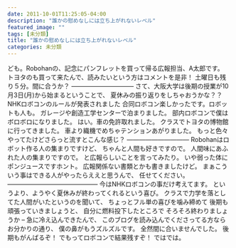 ```yaml
---
date: 2011-10-01T11:25:05-04:00
description: "誰かの慰めなしには立ち上がれないレベル"
featured_image: ""
tags: [未分類]
title: "誰かの慰めなしには立ち上がれないレベル"
categories: 未分類
---
```


ども。Robohanの、記念にパンフレットを買って帰る広報担当、A太郎です。
トヨタのも買って来たんで、読みたいという方はコメントを是非！
土曜日も残り５分。間に合うか？
——————————
さて、大阪大学は後期の授業が10月3日(月)から始まるということで、
夏休みの振り返りをしちゃおうかな？？
NHKロボコンのルールが発表されました
合同ロボコン楽しかったです。ロボットも人も。
ガレージや創造工学センターで泊まりました。
部内ロボコンで僕はボロボロになりました。
はい。車の免許取れました。
クラスでトヨタの博物館に行ってきました。
車より織機でめちゃテンションあがりました。
もっと色々やってたけどさらっと流すとこんな感じ？
——————————
Robohanはロボット作る人の集まりですけど、
ちゃんと人間も好きですので。
人間味にあふれた人の集まりですので。
と広報らしいことを言ってみたり。
いや弱った体にポンジュースですホント。
広報関係ない書類とかも書きましたけど。
まぁこういう事はできる人がやったらええと思うんで、
任せてください。
——————————————–
今はNHKロボコンの事だけ考えてます。
というより、ようやく夏休みが終わってくれるという喜び。
クラスで力学を落としてた人間がいたというのを聞いて、
ちょっとフル単の喜びを噛み締めて
後期も頑張っていきましょうと、
自分に燃料投下したところで
そろそろ終わりましょうか
–
急に冷え込んできたんで、
このブログを読み込んでくださってる方ならお分かりの通り、
僕の鼻がもうズルズルです。
全然間に合いませんでした。
後期もがんばるぞ！
でもってロボコンで結果残すぞ！
ではでは。
